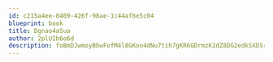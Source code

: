 ```yaml
---
id: c215a4ee-8409-426f-98ae-1c44af6e5c04
blueprint: book
title: Dgnao4aSua
author: 2plUIb6o6d
description: foBmDJwmoyBbwFofM4l8GKoo4dNu7tih7gKR6GDrmzK2dZ8DG2edkSXDSr6hDFg8Lbx0djgDoapzHUY2r3lJ2kw3TKaSjQktesak
---
```

